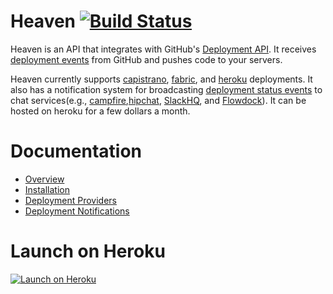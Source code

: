 # Heaven [![Build Status](https://travis-ci.org/atmos/heaven.png?branch=master)](https://travis-ci.org/atmos/heaven)

Heaven is an API that integrates with GitHub's [Deployment API][1]. It receives [deployment events][5] from GitHub and pushes code to your servers.

Heaven currently supports [capistrano][15], [fabric][10], and [heroku][22] deployments. It also has a notification system for broadcasting  [deployment status events][6] to chat services(e.g., [campfire][7],[hipchat][8], [SlackHQ][9], and [Flowdock][21]).  It can be hosted on heroku for a few dollars a month.

# Documentation

* [Overview](/doc/overview.md)
* [Installation](/doc/installation.md)
* [Deployment Providers](/doc/providers.md)
* [Deployment Notifications](/doc/notifications.md)

# Launch on Heroku

[![Launch on Heroku](https://www.herokucdn.com/deploy/button.png)](https://dashboard-next.heroku.com/new?template=https://github.com/atmos/heaven)

[1]: http://developer.github.com/v3/repos/deployments/
[2]: https://github.com/blog/1778-webhooks-level-up
[3]: https://github.com/resque/resque
[4]: https://gist.github.com/
[5]: https://developer.github.com/v3/repos/deployments/#create-a-deployment
[6]: https://developer.github.com/v3/repos/deployments/#create-a-deployment-status
[7]: https://campfirenow.com/
[8]: https://www.hipchat.com/
[9]: https://slack.com/
[10]: http://www.fabfile.org/
[11]: http://www.getchef.com/
[12]: http://puppetlabs.com/
[13]: https://devcenter.heroku.com/articles/build-and-release-using-the-api
[14]: https://developer.github.com/v3/repos/contents/#get-archive-link
[15]: http://capistranorb.com/
[16]: https://github.com/settings/applications
[17]: https://devcenter.heroku.com/articles/oauth#direct-authorization
[18]: https://www.phusionpassenger.com/
[19]: https://devcenter.heroku.com/articles/releases
[20]: https://github.com/atmos/hubot-deploy
[21]: https://www.flowdock.com/
[22]: https://www.heroku.com
